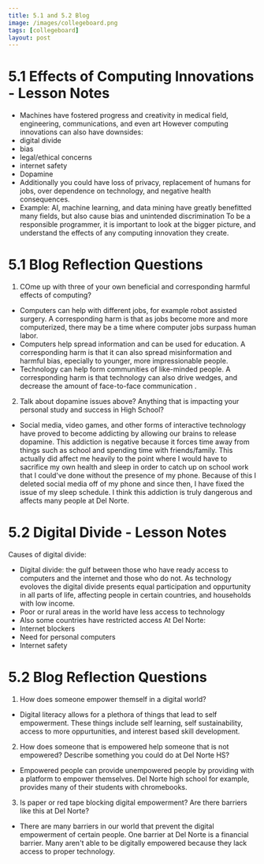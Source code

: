 ```yaml
---
title: 5.1 and 5.2 Blog
image: /images/collegeboard.png
tags: [collegeboard]
layout: post
---
```

# 5.1 Effects of Computing Innovations - Lesson Notes
- Machines have fostered progress and creativity in medical field, engineering, communications, and even art
However computing innovations can also have downsides:
- digital divide
- bias
- legal/ethical concerns
- internet safety 
- Dopamine 
- Additionally you could have loss of privacy, replacement of humans for jobs, over dependence on technology, and negative health consequences. 
- Example: AI, machine learning, and data mining have greatly benefitted many fields, but also cause bias and unintended discrimination 
To be a responsible programmer, it is important to look at the bigger picture, and understand the effects of any computing innovation they create. 


# 5.1 Blog Reflection Questions
1. COme up with three of your own beneficial and corresponding harmful effects of computing? 
- Computers can help with different jobs, for example robot assisted surgery. A corresponding harm is that as jobs become more and more computerized, there may be a time where computer jobs surpass human labor.
- Computers help spread information and can be used for education. A corresponding harm is that it can also spread misinformation and harmful bias, epecially to younger, more impressionable people. 
- Technology can help form communities of like-minded people. A corresponding harm is that technology can also drive wedges, and decrease the amount of face-to-face communication .

2. Talk about dopamine issues above? Anything that is impacting your personal study and success in High School?
- Social media, video games, and other forms of interactive technology have proved to become addicting by allowing our brains to release dopamine. This addiction is negative because it forces time away from things such as school and spending time with friends/family. This actually did affect me heavily to the point where I would have to sacrifice my own health and sleep in order to catch up on school work that I could've done without the presence of my phone. Because of this I deleted social media off of my phone and since then, I have fixed the issue of my sleep schedule. I think this addiction is truly dangerous and affects many people at Del Norte. 

# 5.2 Digital Divide - Lesson Notes
Causes of digital divide: 
- Digital divide: the gulf between those who have ready access to computers and the internet and those who do not. As technology evoloves the digital divide presents equal participation and oppurtunity in all parts of life, affecting people in certain countries, and households with low income. 
- Poor or rural areas in the world have less access to technology 
- Also some countries have restricted access 
At Del Norte: 
- Internet blockers
- Need for personal computers
- Internet safety

# 5.2 Blog Reflection Questions
1. How does someone empower themself in a digital world?

- Digital literacy allows for a plethora of things that lead to self empowerment. These things include self learning, self sustainability, access to more oppurtunities, and interest based skill development. 
2. How does someone that is empowered help someone that is not empowered? Describe something you could do at Del Norte HS? 

- Empowered people can provide unempowered people by providing with a platform to empower themselves. Del Norte high school for example, provides many of their students with chromebooks. 
3. Is paper or red tape blocking digital empowerment? Are there barriers like this at Del Norte? 

- There are many barriers in our world that prevent the digital empowerment of certain people. One barrier at Del Norte is a financial barrier. Many aren't able to be digitally empowered because they lack access to proper technology.
